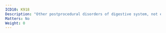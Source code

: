 ```yaml
---
ICD10: K918
Description: "Other postprocedural disorders of digestive system, not elsewhere classified"
Matters: No
Weight: 0
---
```


